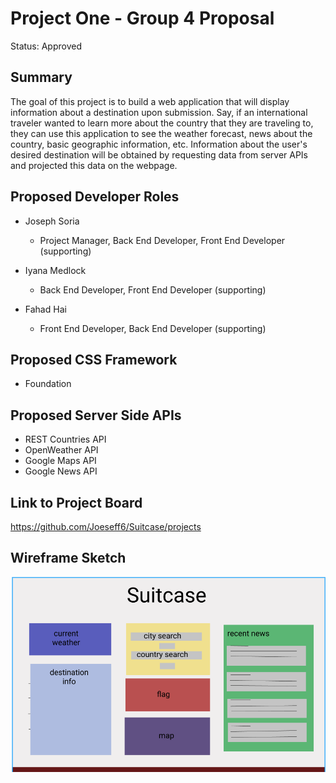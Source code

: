 # Project One - Group 4 Proposal

Status: Approved

## Summary

The goal of this project is to build a web application that will display information about a destination upon submission. Say, if an international traveler wanted to learn more about the country that they are traveling to, they can use this application to see the weather forecast, news about the country, basic geographic information, etc. Information about the user's desired destination will be obtained by requesting data from server APIs and projected this data on the webpage.

## Proposed Developer Roles

* Joseph Soria
    * Project Manager, Back End Developer, Front End Developer (supporting)

 * Iyana Medlock
    * Back End Developer, Front End Developer (supporting)

 * Fahad Hai
    * Front End Developer, Back End Developer (supporting)

## Proposed CSS Framework

* Foundation 

## Proposed Server Side APIs

* REST Countries API
* OpenWeather API
* Google Maps API
* Google News API

## Link to Project Board

https://github.com/Joeseff6/Suitcase/projects

## Wireframe Sketch

![Wireframe Design for our project](Assets/Images/wireframeDesign.PNG)